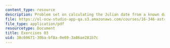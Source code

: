 ```yaml
---
content_type: resource
description: Problem set on calculating the Julian date from a known date.
file: https://ol-ocw-studio-app-qa.s3.amazonaws.com/courses/16-346-astrodynamics-fall-2008/38c6067130babf8a0e693a86ae281b7c_ex_03.pdf
file_type: application/pdf
resourcetype: Document
title: Exercises 03
uid: 38c60671-30ba-bf8a-0e69-3a86ae281b7c
---
```

